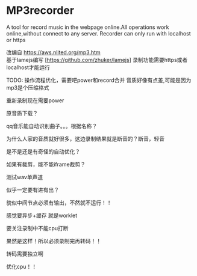 # MP3recorder
A tool for record music in the webpage online.All operations work online,without connect to any server.
Recorder can only run with localhost or https

改编自 https://aws.nlited.org/mp3.htm  
基于lamejs编写 [https://github.com/zhuker/lamejs]
录制功能需要https或者localhost才能运行

TODO:
操作流程优化，需要吧power和record合并
音质好像有点差,可能是因为mp3是个压缩格式

重新录制现在需要power

原音质下载？

qq音乐能自动识别曲子。。。根据名称？

为什么人家的音质就好很多，这边录制结果就是断音的？断音，轻音

是不是还是有奇怪的自动优化？



如果有裁剪，能不能iframe裁剪？

测试wav单声道

似乎一定要有进有出？

貌似中间节点必须有输出，不然就不运行！！

感觉要异步+缓存 就是worklet

要关注录制中不能cpu打断

果然是这样！所以必须录制完再转码！！

转码需要独立啊

优化cpu！！